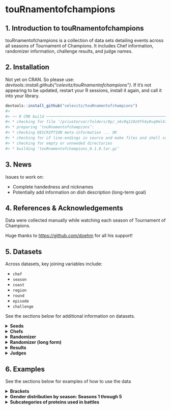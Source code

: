 touRnamentofchampions
================

## 1. Introduction to touRnamentofchampions

touRnamentofchampions is a collection of data sets detailing events
across all seasons of Tournament of Champions. It includes Chef
information, randomizer information, challenge results, and judge names.

## 2. Installation

Not yet on CRAN. So please use:
*devtools::install.github(“celevitz/touRnamentofchampions”)*. If it’s
not appearing to be updated, restart your R sessions, install it again,
and call it into your library.

``` r
devtools::install_github("celevitz/touRnamentofchampions")
#> 
#> ── R CMD build ─────────────────────────────────────────────────────────────────
#> * checking for file ‘/private/var/folders/0p/_s6v9q110z9fh4y0vq9ml47m0000gp/T/Rtmpr4151t/remotes137136bbc76d1/celevitz-touRnamentofchampions-0390208/DESCRIPTION’ ... OK
#> * preparing ‘touRnamentofchampions’:
#> * checking DESCRIPTION meta-information ... OK
#> * checking for LF line-endings in source and make files and shell scripts
#> * checking for empty or unneeded directories
#> * building ‘touRnamentofchampions_0.1.0.tar.gz’
```

## 3. News

Issues to work on:

- Complete handedness and nicknames
- Potentially add information on dish description (long-term goal)

## 4. References & Acknowledgements

Data were collected manually while watching each season of Tournament of
Champions.

Huge thanks to <https://github.com/doehm> for all his support!

## 5. Datasets

Across datasets, key joining variables include:

- `chef`
- `season`
- `coast`
- `region`
- `round`
- `episode`
- `challenge`

See the sections below for additional information on datasets.

<details>
<summary>
<strong>Seeds</strong>
</summary>

### Seeds

The unique identifiers of this dataset are `chef`-`season`.

- `chef`: Chef name (full name)
- `season`: Season number
- `seed`: Seed within their section of the bracket: values of 1
  through 8. Chefs that played in the qualifiers but didn’t make the
  final bracket will have seeds of 8.2, 8.3, or 8.4.
- `coast`: Are they East or West Coast?
- `region`: The region depends on how many chefs start the competition.
  If there are 16 chefs, then the region is left blank. If there are 32
  chefs, then the regions are A or B.

``` r
seeds 
#> # A tibble: 146 × 5
#>    chef               season  seed coast region
#>    <chr>               <dbl> <dbl> <chr> <chr> 
#>  1 Alex Guarnaschelli      1     1 East  <NA>  
#>  2 Marc Murphy             1     2 East  <NA>  
#>  3 Rocco DiSpirito         1     3 East  <NA>  
#>  4 Amanda Freitag          1     4 East  <NA>  
#>  5 Elizabeth Falkner       1     5 East  <NA>  
#>  6 Maneet Chauhan          1     6 East  <NA>  
#>  7 Christian Petroni       1     7 East  <NA>  
#>  8 Darnell Ferguson        1     8 East  <NA>  
#>  9 Antonia Lofaso          1     1 West  <NA>  
#> 10 Michael Voltaggio       1     2 West  <NA>  
#> # ℹ 136 more rows
```

</details>
<details>
<summary>
<strong>Chefs</strong>
</summary>

### Chefs

The unique identifier of this dataset is `chef`.

- `chef`: Chef name (full name)
- `nickname`: Guy Fieri’s nickname for the chef
- `handedness`: Whether the chef is righthanded, lefthanded, or
  ambidextrous
- `gender`: male, female, nonbinary

``` r
chefs 
#> # A tibble: 71 × 4
#>    chef               nickname         handedness   gender
#>    <chr>              <chr>            <chr>        <chr> 
#>  1 Aaron May          <NA>             <NA>         male  
#>  2 Aarthi Sampath     <NA>             <NA>         female
#>  3 Adam Sobel         Mr. Delicious    <NA>         male  
#>  4 Adriana Urbina     <NA>             <NA>         female
#>  5 Alex Guarnaschelli N/A              Right-handed female
#>  6 Amanda Freitag     Chef AF          Right-handed female
#>  7 Antonia Lofaso     Warrior Princess Right-handed female
#>  8 Beau MacMillan     Beau Mac         Right-handed male  
#>  9 Bobby Marcotte     <NA>             <NA>         male  
#> 10 Brian Malarkey     Shenanigans      Left-handed  male  
#> # ℹ 61 more rows
```

</details>
<details>
<summary>
<strong>Randomizer</strong>
</summary>

### Randomizer

The unique identifiers of this dataset are
`season`-`episode`-`round`-`challenge`. The reason that `episode` is a
unique identifier is because in Season 2, Jet and Antonia tied in all
scores and so had a rematch in the Quarter-finals (episodes 6 and 7).

- `season`: Season number
- `episode`: Episode number
- `round`: Stage of the tournament: Qualifier semi-final, Qualifier
  final, Round of 32, Round of 16, Quarterfinals, Semifinals, Final
- `challenge`: Variable to help distinguish rounds within the same Coast
  & Round
- `coast`: Are they East or West Coast?
- `region`: The region depends on how many chefs start the competition.
  If there are 16 chefs, then the region is left blank. If there are 32
  chefs, then the regions are A or B.
- `randomizer1`: First wheel of randomizer
- `randomizer2`: Second wheel of randomizer
- `randomizer3`: Third wheel of randomizer
- `randomizer4`: Fourth wheel of randomizer
- `time`: Length of challenge. Unit is minutes
- `randomizer5`: Fifth wheel of randomizer

``` r
randomizer 
#> # A tibble: 138 × 12
#>    season episode round         challenge   coast region randomizer1 randomizer2
#>     <dbl>   <dbl> <chr>         <chr>       <chr> <chr>  <chr>       <chr>      
#>  1      1       1 Round of 16   Alex/Darne… East  <NA>   Pork tende… Peas       
#>  2      1       1 Round of 16   Antonia/Ma… West  <NA>   Cod         Avocado    
#>  3      1       1 Round of 16   Eric/Jet    West  <NA>   Top sirloin Mushrooms  
#>  4      1       2 Round of 16   Amanda/Eli… East  <NA>   Pork blade… Squash     
#>  5      1       2 Round of 16   Beau/Richa… West  <NA>   Ground lamb Broccoli   
#>  6      1       2 Round of 16   Christian/… East  <NA>   Shrimp      Carrots    
#>  7      1       3 Quarter-final Antonia/Be… West  <NA>   Quail       Bok choy   
#>  8      1       3 Round of 16   Brooke/Mic… West  <NA>   Chicken br… Radish     
#>  9      1       3 Round of 16   Maneet/Roc… East  <NA>   Chicken th… Kale       
#> 10      1       4 Quarter-final Amanda/Dar… East  <NA>   Rack of la… Nopales    
#> # ℹ 128 more rows
#> # ℹ 4 more variables: randomizer3 <chr>, randomizer4 <chr>, time <dbl>,
#> #   randomizer5 <chr>
```

</details>
<details>
<summary>
<strong>Randomizer (long form)</strong>
</summary>

### Randomizer (long form)

A dataset containing information about each challenge: protein,
vegetables, equipment, style, time. However, it’s in “long form” so each
challenge shows up multiple times. It categorizes the randomizer
ingredients into categories and subcategories. If a value from one
randomizer wheel better fits into another category, it has been
reclassified (e.g., “Habanero” from the “wildcard” randomizer has been
reclassified as “produce.”)

The unique identifiers of this dataset are
`season`-`episode`-`round`-`challenge`-`randomizer`.

- `season`: Season number
- `episode`: Episode number
- `round`: Stage of the tournament: Qualifier semi-final, Qualifier
  final, Round of 32, Round of 16, Quarterfinals, Semifinals, Final
- `challenge`: Variable to help distinguish challenges within the same
  Coast & Round
- `coast`: East or West
- `region`: The region depends on how many chefs start the competition.
  If there are 16 chefs, then the region is left blank. If there are 32
  chefs, then the regions are A or B.
- `time`: Length of challenge. Unit is minutes
- `randomizer`: What wheel was spun (1, 2, 3, 4, or 5)
- `value`: What was the value/item on the randomzier wheel?
- `category`: Categorical variable:
  protein,produce,equipment,style,wildcard
- `subcategory`: Subcategories for protein (Beef, Fish, Game, Other,
  Pork, Poultry, Shellfish) and style (Region/country, Style, Theme)

``` r
randomizerlongform 
#> # A tibble: 615 × 11
#>    season episode round   challenge coast region  time randomizer value category
#>     <dbl>   <dbl> <chr>   <chr>     <chr> <chr>  <dbl> <chr>      <chr> <chr>   
#>  1      1       1 Round … Alex/Dar… East  <NA>      35 randomize… Pork… protein 
#>  2      1       1 Round … Alex/Dar… East  <NA>      35 randomize… Peas  produce 
#>  3      1       1 Round … Alex/Dar… East  <NA>      35 randomize… Waff… equipme…
#>  4      1       1 Round … Alex/Dar… East  <NA>      35 randomize… Glaz… style   
#>  5      1       1 Round … Antonia/… West  <NA>      30 randomize… Cod   protein 
#>  6      1       1 Round … Antonia/… West  <NA>      30 randomize… Avoc… produce 
#>  7      1       1 Round … Antonia/… West  <NA>      30 randomize… Micr… equipme…
#>  8      1       1 Round … Antonia/… West  <NA>      30 randomize… Sweet style   
#>  9      1       1 Round … Eric/Jet  West  <NA>      35 randomize… Top … protein 
#> 10      1       1 Round … Eric/Jet  West  <NA>      35 randomize… Mush… produce 
#> # ℹ 605 more rows
#> # ℹ 1 more variable: subcategory <chr>
```

</details>
<details>
<summary>
<strong>Results</strong>
</summary>

### Results

The unique identifiers of this dataset are
`season`-`episode`-`round`-`challenge`-`chef`.

- `season`: Season number
- `episode`: Episode number
- `round`: Stage of the tournament: Qualifier semi-final, Qualifier
  final, Round of 32, Round of 16, Quarterfinals, Semifinals, Final
- `challenge`: Variable to help distinguish rounds within the same Coast
  & Round
- `coast`: Are they East or West Coast?
- `region`: The region depends on how many chefs start the competition.
  If there are 16 chefs, then the region is left blank. If there are 32
  chefs, then the regions are A or B.
- `chef`: Name of chef
- `commentator`: Who presented their food to the judges: Simon Majumdar
  or Justin Warner?
- `order`: When did their food get presented to the judges: Presented
  1st or Presented 2nd
- `score_taste`: Score that chef received for the taste of their dish:
  values of 0- 50
- `score_randomizer`: Score that chef received for how well they used
  the Randomizer: values of 0- 30
- `score_presentation`: Score that chef received for the presentation of
  their dish: values of 0- 20
- `total`: Total score that chef received: between 0 and 100
- `winner`: Winner, loser, or tie
- `x`: Numeric X value to help when creating the bracket
- `y`: Numeric Y value to help when creating the bracket

``` r
results 
#> # A tibble: 284 × 16
#>    season episode round       challenge     coast region chef  commentator order
#>     <dbl>   <dbl> <chr>       <chr>         <chr> <chr>  <chr> <chr>       <chr>
#>  1      1       1 Round of 16 Alex/Darnell  East  <NA>   Darn… Justin War… Pres…
#>  2      1       1 Round of 16 Alex/Darnell  East  <NA>   Alex… Simon Maju… Pres…
#>  3      1       1 Round of 16 Antonia/Marc… West  <NA>   Marc… Simon Maju… Pres…
#>  4      1       1 Round of 16 Antonia/Marc… West  <NA>   Anto… Justin War… Pres…
#>  5      1       1 Round of 16 Eric/Jet      West  <NA>   Jet … Justin War… Pres…
#>  6      1       1 Round of 16 Eric/Jet      West  <NA>   Eric… Simon Maju… Pres…
#>  7      1       2 Round of 16 Amanda/Eliza… East  <NA>   Eliz… Justin War… Pres…
#>  8      1       2 Round of 16 Amanda/Eliza… East  <NA>   Aman… Simon Maju… Pres…
#>  9      1       2 Round of 16 Beau/Richard  West  <NA>   Rich… Justin War… Pres…
#> 10      1       2 Round of 16 Beau/Richard  West  <NA>   Beau… Simon Maju… Pres…
#> # ℹ 274 more rows
#> # ℹ 7 more variables: score_taste <dbl>, score_randomizer <dbl>,
#> #   score_presentation <dbl>, total <dbl>, winner <chr>, x <dbl>, y <dbl>
```

</details>
<details>
<summary>
<strong>Judges</strong>
</summary>

### Judges

The unique identifier is `season`-`episode`-`round`, because
occasionally a judge will only judge for one round within an episode.

- `season`: Season number
- `episode`: Episode number
- `judge`: Name of guest judge
- `gender`: Gender of guest judge
- `round`: Stage of the tournament: Qualifier semi-final, Qualifier
  final, Round of 32, Round of 16, Quarterfinals, Semifinals, Final

``` r
judges
#> # A tibble: 165 × 5
#>    season episode judge             gender round        
#>     <dbl>   <dbl> <chr>             <chr>  <chr>        
#>  1      1       1 Curtis Stone      male   Round of 16  
#>  2      1       1 Marcus Samuelsson male   Round of 16  
#>  3      1       1 Nancy Silverton   female Round of 16  
#>  4      1       2 Marcus Samuelsson male   Round of 16  
#>  5      1       2 Ming Tsai         male   Round of 16  
#>  6      1       2 Nancy Silverton   female Round of 16  
#>  7      1       3 Marcus Samuelsson male   Round of 16  
#>  8      1       3 Marcus Samuelsson male   Quarter-final
#>  9      1       3 Ming Tsai         male   Round of 16  
#> 10      1       3 Ming Tsai         male   Quarter-final
#> # ℹ 155 more rows
```

</details>

## 6. Examples

See the sections below for examples of how to use the data

<details>
<summary>
<strong>Brackets</strong>
</summary>

### Brackets

![](README_files/figure-gfm/Brackets%20-1.png)<!-- -->![](README_files/figure-gfm/Brackets%20-2.png)<!-- -->![](README_files/figure-gfm/Brackets%20-3.png)<!-- -->![](README_files/figure-gfm/Brackets%20-4.png)<!-- -->

</details>
<details>
<summary>
<strong>Gender distribution by season: Seasons 1 through 5</strong>
</summary>

### Gender distribution by season: Season 1 through 5

``` r
seeds %>% left_join(chefs) %>%
  group_by(season,gender) %>%
  summarise(n=n()) %>%
  pivot_wider(names_from=gender,values_from=n) 
#> Joining with `by = join_by(chef)`
#> `summarise()` has grouped output by 'season'. You can override using the
#> `.groups` argument.
#> # A tibble: 5 × 3
#> # Groups:   season [5]
#>   season female  male
#>    <dbl>  <int> <int>
#> 1      1      6    10
#> 2      2      8    14
#> 3      3     13    19
#> 4      4     15    17
#> 5      5     20    24
```

</details>
<details>
<summary>
<strong>Subcategories of proteins used in battles</strong>
</summary>

### Subcategories of proteins used in battles

``` r
randomizerlongform %>% 
  group_by(category,subcategory) %>% 
  filter(category %in% c("protein")) %>% 
  summarise(number_of_battles=n())
#> `summarise()` has grouped output by 'category'. You can override using the
#> `.groups` argument.
#> # A tibble: 8 × 3
#> # Groups:   category [1]
#>   category subcategory number_of_battles
#>   <chr>    <chr>                   <int>
#> 1 protein  Beef                       22
#> 2 protein  Fish                       29
#> 3 protein  Game                       27
#> 4 protein  Other                       4
#> 5 protein  Pork                       25
#> 6 protein  Poultry                    23
#> 7 protein  Shellfish                  15
#> 8 protein  <NA>                        3
```

</details>
